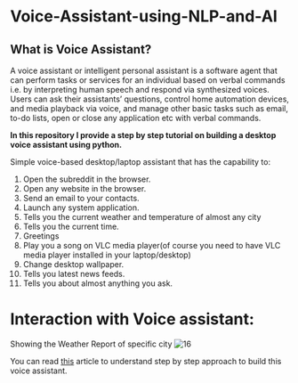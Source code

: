 # Voice-Assistant-using-NLP-and-AI

## What is Voice Assistant?

A voice assistant or intelligent personal assistant is a software agent that can perform tasks or services for an individual based on verbal commands i.e. by interpreting human speech and respond via synthesized voices. Users can ask their assistants’ questions, control home automation devices, and media playback via voice, and manage other basic tasks such as email, to-do lists, open or close any application etc with verbal commands.

**In this repository I provide a step by step tutorial on building a desktop voice assistant using python.**

Simple voice-based desktop/laptop assistant that has the capability to:
1. Open the subreddit in the browser.
2. Open any website in the browser.
3. Send an email to your contacts.
4. Launch any system application.
5. Tells you the current weather and temperature of almost any city
6. Tells you the current time.
7. Greetings
8. Play you a song on VLC media player(of course you need to have VLC media player installed in your laptop/desktop)
9. Change desktop wallpaper.
10. Tells you latest news feeds.
11. Tells you about almost anything you ask.

# Interaction with Voice assistant:
Showing the Weather Report of specific city
![16](https://user-images.githubusercontent.com/52618459/126265894-56aa1402-70b5-4bd5-ad4d-e958624ac6e2.png)





You can read [this](https://www.theaidream.com/post/build-your-first-voice-assistant) article to understand step by step approach to build this voice assistant.
